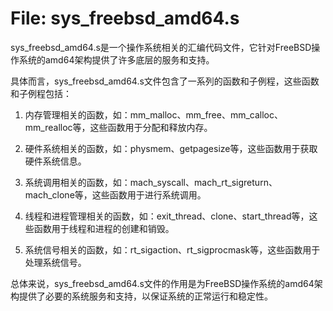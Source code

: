 # File: sys_freebsd_amd64.s

sys_freebsd_amd64.s是一个操作系统相关的汇编代码文件，它针对FreeBSD操作系统的amd64架构提供了许多底层的服务和支持。

具体而言，sys_freebsd_amd64.s文件包含了一系列的函数和子例程，这些函数和子例程包括：

1. 内存管理相关的函数，如：mm_malloc、mm_free、mm_calloc、mm_realloc等，这些函数用于分配和释放内存。

2. 硬件系统相关的函数，如：physmem、getpagesize等，这些函数用于获取硬件系统信息。

3. 系统调用相关的函数，如：mach_syscall、mach_rt_sigreturn、mach_clone等，这些函数用于进行系统调用。

4. 线程和进程管理相关的函数，如：exit_thread、clone、start_thread等，这些函数用于线程和进程的创建和销毁。

5. 系统信号相关的函数，如：rt_sigaction、rt_sigprocmask等，这些函数用于处理系统信号。

总体来说，sys_freebsd_amd64.s文件的作用是为FreeBSD操作系统的amd64架构提供了必要的系统服务和支持，以保证系统的正常运行和稳定性。

